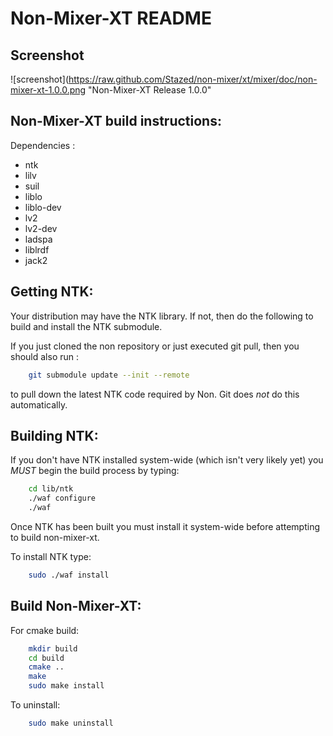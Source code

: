 Non-Mixer-XT README
===================

Screenshot
----------

![screenshot](https://raw.github.com/Stazed/non-mixer/xt/mixer/doc/non-mixer-xt-1.0.0.png "Non-Mixer-XT Release 1.0.0"

Non-Mixer-XT build instructions:
--------------------------------

Dependencies :

* ntk
* lilv
* suil
* liblo
* liblo-dev
* lv2
* lv2-dev
* ladspa
* liblrdf
* jack2

Getting NTK:
------------

Your distribution may have the NTK library. If not, then do the following to build and install the NTK submodule.

If you just cloned the non repository or just executed git pull, then you should also run :

```bash
    git submodule update --init --remote
```

to pull down the latest NTK code required by Non. Git does *not* do this automatically.

Building NTK:
-------------

If you don't have NTK installed system-wide (which isn't very likely yet) you *MUST* begin the build process by typing:

```bash
    cd lib/ntk
    ./waf configure
    ./waf
```

Once NTK has been built you must install it system-wide before attempting to build non-mixer-xt.

To install NTK type:

```bash
    sudo ./waf install
```

Build Non-Mixer-XT:
-------------------

For cmake build:

```bash
    mkdir build
    cd build
    cmake ..
    make
    sudo make install
```

To uninstall:

```bash
    sudo make uninstall
```


